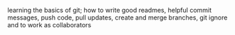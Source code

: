 learning the basics of git; how to write good readmes, helpful commit messages, push code, pull updates, create and merge branches, git ignore and to work as collaborators
